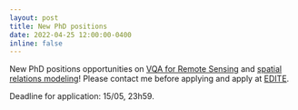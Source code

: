 ```yaml
---
layout: post
title: New PhD positions
date: 2022-04-25 12:00:00-0400
inline: false
---
```


New PhD positions opportunities on <a href="https://myedb.edite-de-paris.fr/PRD_View/8311/">VQA for Remote Sensing</a> and <a href="https://myedb.edite-de-paris.fr/PRD_View/8129/">spatial relations modeling</a>! Please contact me before applying and apply at <a href="https://www.edite-de-paris.fr/candidature-contrat-doctoraux/">EDITE</a>.

Deadline for application: 15/05, 23h59.